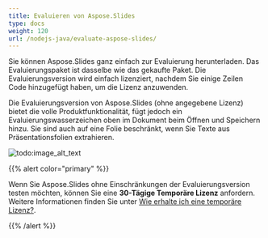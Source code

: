 ```yaml
---
title: Evaluieren von Aspose.Slides
type: docs
weight: 120
url: /nodejs-java/evaluate-aspose-slides/
---
```



Sie können Aspose.Slides ganz einfach zur Evaluierung herunterladen. Das Evaluierungspaket ist dasselbe wie das gekaufte Paket. Die Evaluierungsversion wird einfach lizenziert, nachdem Sie einige Zeilen Code hinzugefügt haben, um die Lizenz anzuwenden.

Die Evaluierungsversion von Aspose.Slides (ohne angegebene Lizenz) bietet die volle Produktfunktionalität, fügt jedoch ein Evaluierungswasserzeichen oben im Dokument beim Öffnen und Speichern hinzu. Sie sind auch auf eine Folie beschränkt, wenn Sie Texte aus Präsentationsfolien extrahieren.


![todo:image_alt_text](evaluate-aspose-slides_1.png)

{{% alert color="primary" %}} 

Wenn Sie Aspose.Slides ohne Einschränkungen der Evaluierungsversion testen möchten, können Sie eine **30-Tägige Temporäre Lizenz** anfordern. Weitere Informationen finden Sie unter [Wie erhalte ich eine temporäre Lizenz?](https://purchase.aspose.com/temporary-license).

{{% /alert %}}